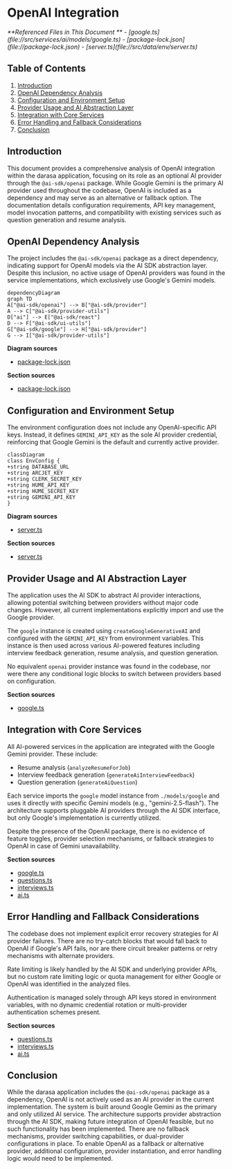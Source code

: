 # OpenAI Integration

<cite>
**Referenced Files in This Document **   
- [google.ts](file://src/services/ai/models/google.ts)
- [package-lock.json](file://package-lock.json)
- [server.ts](file://src/data/env/server.ts)
</cite>

## Table of Contents
1. [Introduction](#introduction)
2. [OpenAI Dependency Analysis](#openai-dependency-analysis)
3. [Configuration and Environment Setup](#configuration-and-environment-setup)
4. [Provider Usage and AI Abstraction Layer](#provider-usage-and-ai-abstraction-layer)
5. [Integration with Core Services](#integration-with-core-services)
6. [Error Handling and Fallback Considerations](#error-handling-and-fallback-considerations)
7. [Conclusion](#conclusion)

## Introduction
This document provides a comprehensive analysis of OpenAI integration within the darasa application, focusing on its role as an optional AI provider through the `@ai-sdk/openai` package. While Google Gemini is the primary AI provider used throughout the codebase, OpenAI is included as a dependency and may serve as an alternative or fallback option. The documentation details configuration requirements, API key management, model invocation patterns, and compatibility with existing services such as question generation and resume analysis.

## OpenAI Dependency Analysis
The project includes the `@ai-sdk/openai` package as a direct dependency, indicating support for OpenAI models via the AI SDK abstraction layer. Despite this inclusion, no active usage of OpenAI providers was found in the service implementations, which exclusively use Google's Gemini models.

```mermaid
dependencyDiagram
graph TD
A["@ai-sdk/openai"] --> B["@ai-sdk/provider"]
A --> C["@ai-sdk/provider-utils"]
D["ai"] --> E["@ai-sdk/react"]
D --> F["@ai-sdk/ui-utils"]
G["@ai-sdk/google"] --> H["@ai-sdk/provider"]
G --> I["@ai-sdk/provider-utils"]
```

**Diagram sources**
- [package-lock.json](file://package-lock.json#L110-L147)

**Section sources**
- [package-lock.json](file://package-lock.json#L110-L147)

## Configuration and Environment Setup
The environment configuration does not include any OpenAI-specific API keys. Instead, it defines `GEMINI_API_KEY` as the sole AI provider credential, reinforcing that Google Gemini is the default and currently active provider.

```mermaid
classDiagram
class EnvConfig {
+string DATABASE_URL
+string ARCJET_KEY
+string CLERK_SECRET_KEY
+string HUME_API_KEY
+string HUME_SECRET_KEY
+string GEMINI_API_KEY
}
```

**Diagram sources**
- [server.ts](file://src/data/env/server.ts#L1-L58)

**Section sources**
- [server.ts](file://src/data/env/server.ts#L1-L58)

## Provider Usage and AI Abstraction Layer
The application uses the AI SDK to abstract AI provider interactions, allowing potential switching between providers without major code changes. However, all current implementations explicitly import and use the Google provider.

The `google` instance is created using `createGoogleGenerativeAI` and configured with the `GEMINI_API_KEY` from environment variables. This instance is then used across various AI-powered features including interview feedback generation, resume analysis, and question generation.

No equivalent `openai` provider instance was found in the codebase, nor were there any conditional logic blocks to switch between providers based on configuration.

**Section sources**
- [google.ts](file://src/services/ai/models/google.ts#L1-L5)

## Integration with Core Services
All AI-powered services in the application are integrated with the Google Gemini provider. These include:

- Resume analysis (`analyzeResumeForJob`)
- Interview feedback generation (`generateAiInterviewFeedback`)
- Question generation (`generateAiQuestion`)

Each service imports the `google` model instance from `./models/google` and uses it directly with specific Gemini models (e.g., "gemini-2.5-flash"). The architecture supports pluggable AI providers through the AI SDK interface, but only Google's implementation is currently utilized.

Despite the presence of the OpenAI package, there is no evidence of feature toggles, provider selection mechanisms, or fallback strategies to OpenAI in case of Gemini unavailability.

**Section sources**
- [google.ts](file://src/services/ai/models/google.ts#L1-L5)
- [questions.ts](file://src/services/ai/questions.ts#L1-L107)
- [interviews.ts](file://src/services/ai/interviews.ts#L1-L113)
- [ai.ts](file://src/services/ai/resumes/ai.ts#L1-L79)

## Error Handling and Fallback Considerations
The codebase does not implement explicit error recovery strategies for AI provider failures. There are no try-catch blocks that would fall back to OpenAI if Google's API fails, nor are there circuit breaker patterns or retry mechanisms with alternate providers.

Rate limiting is likely handled by the AI SDK and underlying provider APIs, but no custom rate limiting logic or quota management for either Google or OpenAI was identified in the analyzed files.

Authentication is managed solely through API keys stored in environment variables, with no dynamic credential rotation or multi-provider authentication schemes present.

**Section sources**
- [questions.ts](file://src/services/ai/questions.ts#L1-L107)
- [interviews.ts](file://src/services/ai/interviews.ts#L1-L113)
- [ai.ts](file://src/services/ai/resumes/ai.ts#L1-L79)

## Conclusion
While the darasa application includes the `@ai-sdk/openai` package as a dependency, OpenAI is not actively used as an AI provider in the current implementation. The system is built around Google Gemini as the primary and only utilized AI service. The architecture supports provider abstraction through the AI SDK, making future integration of OpenAI feasible, but no such functionality has been implemented. There are no fallback mechanisms, provider switching capabilities, or dual-provider configurations in place. To enable OpenAI as a fallback or alternative provider, additional configuration, provider instantiation, and error handling logic would need to be implemented.